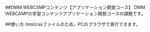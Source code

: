 ##DMM WEBCSMPコンテンツ【アプリケーション開発コース】
DMM WEBCAMPの学習コンテンツアプリケーション開発コースの課題です。

##使い方
html/cssファイルのため、PCのプラウザで実行できます。
